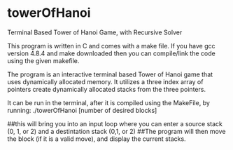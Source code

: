 # towerOfHanoi
Terminal Based Tower of Hanoi Game, with Recursive Solver

This program is written in C and comes with a make file. If you have gcc version 4.8.4 and make downloaded then you can
compile/link the code using the given makefile.

The program is an interactive terminal based Tower of Hanoi game that uses dynamically allocated memory.
It utilizes a three index array of pointers create dynamically allocated stacks from the three pointers.

It can be run in the terminal, after it is compiled using the MakeFile, by running:
  ./towerOfHanoi [number of desired blocks]
  
##this will bring you into an input loop where you can enter a source stack (0, 1, or 2) and a destintation stack (0,1, or 2)
##The program will then move the block (if it is a valid move), and display the current stacks.
